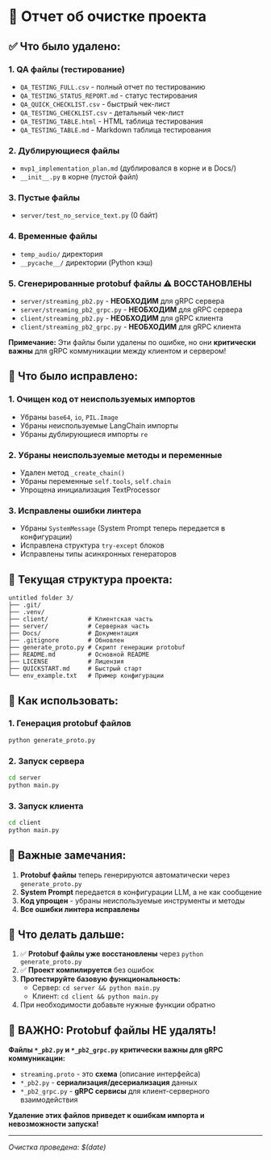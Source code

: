 # 🧹 Отчет об очистке проекта

## ✅ Что было удалено:

### 1. **QA файлы (тестирование)**
- `QA_TESTING_FULL.csv` - полный отчет по тестированию
- `QA_TESTING_STATUS_REPORT.md` - статус тестирования
- `QA_QUICK_CHECKLIST.csv` - быстрый чек-лист
- `QA_TESTING_CHECKLIST.csv` - детальный чек-лист
- `QA_TESTING_TABLE.html` - HTML таблица тестирования
- `QA_TESTING_TABLE.md` - Markdown таблица тестирования

### 2. **Дублирующиеся файлы**
- `mvp1_implementation_plan.md` (дублировался в корне и в Docs/)
- `__init__.py` в корне (пустой файл)

### 3. **Пустые файлы**
- `server/test_no_service_text.py` (0 байт)

### 4. **Временные файлы**
- `temp_audio/` директория
- `__pycache__/` директории (Python кэш)

### 5. **Сгенерированные protobuf файлы** ⚠️ ВОССТАНОВЛЕНЫ
- `server/streaming_pb2.py` - **НЕОБХОДИМ** для gRPC сервера
- `server/streaming_pb2_grpc.py` - **НЕОБХОДИМ** для gRPC сервера  
- `client/streaming_pb2.py` - **НЕОБХОДИМ** для gRPC клиента
- `client/streaming_pb2_grpc.py` - **НЕОБХОДИМ** для gRPC клиента

**Примечание:** Эти файлы были удалены по ошибке, но они **критически важны** для gRPC коммуникации между клиентом и сервером!

## 🔧 Что было исправлено:

### 1. **Очищен код от неиспользуемых импортов**
- Убраны `base64`, `io`, `PIL.Image`
- Убраны неиспользуемые LangChain импорты
- Убраны дублирующиеся импорты `re`

### 2. **Убраны неиспользуемые методы и переменные**
- Удален метод `_create_chain()`
- Убраны переменные `self.tools`, `self.chain`
- Упрощена инициализация TextProcessor

### 3. **Исправлены ошибки линтера**
- Убраны `SystemMessage` (System Prompt теперь передается в конфигурации)
- Исправлена структура `try-except` блоков
- Исправлены типы асинхронных генераторов

## 📁 Текущая структура проекта:

```
untitled folder 3/
├── .git/
├── .venv/
├── client/           # Клиентская часть
├── server/           # Серверная часть
├── Docs/             # Документация
├── .gitignore        # Обновлен
├── generate_proto.py # Скрипт генерации protobuf
├── README.md         # Основной README
├── LICENSE           # Лицензия
├── QUICKSTART.md     # Быстрый старт
└── env_example.txt   # Пример конфигурации
```

## 🚀 Как использовать:

### 1. **Генерация protobuf файлов**
```bash
python generate_proto.py
```

### 2. **Запуск сервера**
```bash
cd server
python main.py
```

### 3. **Запуск клиента**
```bash
cd client
python main.py
```

## 📝 Важные замечания:

1. **Protobuf файлы** теперь генерируются автоматически через `generate_proto.py`
2. **System Prompt** передается в конфигурации LLM, а не как сообщение
3. **Код упрощен** - убраны неиспользуемые инструменты и методы
4. **Все ошибки линтера исправлены**

## 🔄 Что делать дальше:

1. ✅ **Protobuf файлы уже восстановлены** через `python generate_proto.py`
2. ✅ **Проект компилируется** без ошибок
3. **Протестируйте базовую функциональность:**
   - Сервер: `cd server && python main.py`
   - Клиент: `cd client && python main.py`
4. При необходимости добавьте нужные функции обратно

## 🚨 ВАЖНО: Protobuf файлы НЕ удалять!

**Файлы `*_pb2.py` и `*_pb2_grpc.py` критически важны для gRPC коммуникации:**
- `streaming.proto` - это **схема** (описание интерфейса)
- `*_pb2.py` - **сериализация/десериализация** данных
- `*_pb2_grpc.py` - **gRPC сервисы** для клиент-серверного взаимодействия

**Удаление этих файлов приведет к ошибкам импорта и невозможности запуска!**

---
*Очистка проведена: $(date)*
